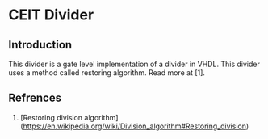 # CEIT Divider
## Introduction
This divider is a gate level implementation of a divider in VHDL. This divider uses a method called restoring algorithm. Read more at [1].
## Refrences
1. [Restoring division algorithm] (https://en.wikipedia.org/wiki/Division_algorithm#Restoring_division)
